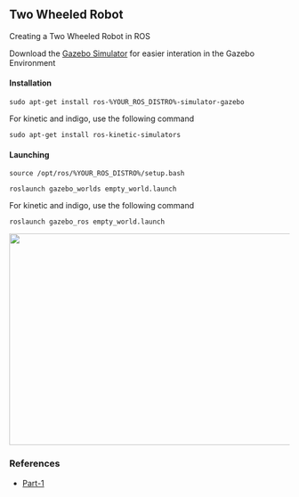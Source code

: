 ## Two Wheeled Robot

Creating a Two Wheeled Robot in ROS



Download the [Gazebo Simulator](http://wiki.ros.org/simulator_gazebo/Tutorials/StartingGazebo) for easier interation in the Gazebo Environment

#### Installation
```sudo apt-get install ros-%YOUR_ROS_DISTRO%-simulator-gazebo```

For kinetic and indigo, use the following command

```sudo apt-get install ros-kinetic-simulators```

#### Launching

```source /opt/ros/%YOUR_ROS_DISTRO%/setup.bash```

```roslaunch gazebo_worlds empty_world.launch```

For kinetic and indigo, use the following command

```roslaunch gazebo_ros empty_world.launch```

<p align="center">
  <img width="700" height="380" src="/images/Gazebo Empty World.png">
</p>

### References

- [Part-1](http://www.theconstructsim.com/exploring-ros-2-wheeled-robot-part-01/)
